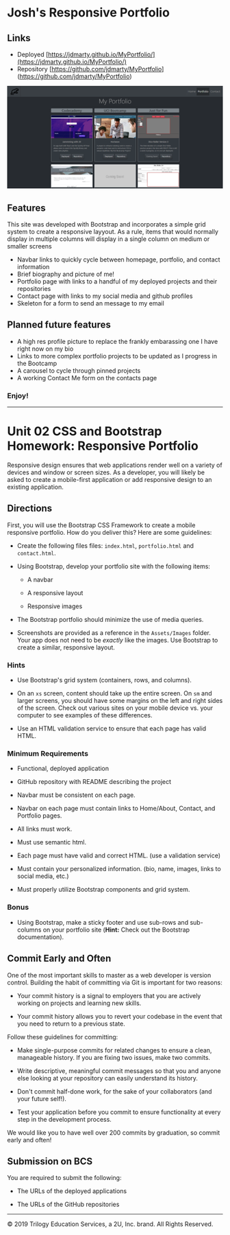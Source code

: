 # Josh's Responsive Portfolio

## Links
- Deployed [https://jdmarty.github.io/MyPortfolio/](https://jdmarty.github.io/MyPortfolio/)
- Repository [https://github.com/jdmarty/MyPortfolio] (https://github.com/jdmarty/MyPortfolio)

![My Portfolio](https://github.com/jdmarty/MyPortfolio/blob/master/Assets/Images/deployed_screencap.PNG)

## Features
This site was developed with Bootstrap and incorporates a simple grid system to create a responsive layyout. As a rule, items that would normally display in multiple columns will display in a single column on medium or smaller screens
- Navbar links to quickly cycle between homepage, portfolio, and contact information
- Brief biography and picture of me!
- Portfolio page with links to a handful of my deployed projects and their repositories
- Contact page with links to my social media and github profiles
- Skeleton for a form to send an message to my email

## Planned future features
- A high res profile picture to replace the frankly embarassing one I have right now on my bio
- Links to more complex portfolio projects to be updated as I progress in the Bootcamp
- A carousel to cycle through pinned projects
- A working Contact Me form on the contacts page

### Enjoy!

----------------------------------------------------------------------------------------------------
# Unit 02 CSS and Bootstrap Homework: Responsive Portfolio

Responsive design ensures that web applications render well on a variety of devices and window or screen sizes. As a developer, you will likely be asked to create a mobile-first application or add responsive design to an existing application. 


## Directions

First, you will use the Bootstrap CSS Framework to create a mobile responsive portfolio. How do you deliver this? Here are some guidelines:

* Create the following files files: `index.html`, `portfolio.html` and `contact.html`.

* Using Bootstrap, develop your portfolio site with the following items:

   * A navbar

   * A responsive layout

   * Responsive images

* The Bootstrap portfolio should minimize the use of media queries.

* Screenshots are provided as a reference in the `Assets/Images` folder. Your app does not need to be _exactly_ like the images. Use Bootstrap to create a similar, responsive layout.

### Hints

* Use Bootstrap's grid system (containers, rows, and columns).

* On an `xs` screen, content should take up the entire screen. On `sm` and larger screens, you should have some margins on the left and right sides of the screen. Check out various sites on your mobile device vs. your computer to see examples of these differences.

* Use an HTML validation service to ensure that each page has valid HTML.

### Minimum Requirements

* Functional, deployed application

* GitHub repository with README describing the project

* Navbar must be consistent on each page.

* Navbar on each page must contain links to Home/About, Contact, and Portfolio pages.

* All links must work.

* Must use semantic html.

* Each page must have valid and correct HTML. (use a validation service)

* Must contain your personalized information. (bio, name, images, links to social media, etc.)

* Must properly utilize Bootstrap components and grid system.


### Bonus

* Using Bootstrap, make a sticky footer and use sub-rows and sub-columns on your portfolio site (**Hint:** Check out the Bootstrap documentation).


## Commit Early and Often

One of the most important skills to master as a web developer is version control. Building the habit of committing via Git is important for two reasons:

* Your commit history is a signal to employers that you are actively working on projects and learning new skills.

* Your commit history allows you to revert your codebase in the event that you need to return to a previous state.

Follow these guidelines for committing:

* Make single-purpose commits for related changes to ensure a clean, manageable history. If you are fixing two issues, make two commits.

* Write descriptive, meaningful commit messages so that you and anyone else looking at your repository can easily understand its history.

* Don't commit half-done work, for the sake of your collaborators (and your future self!).

* Test your application before you commit to ensure functionality at every step in the development process.

We would like you to have well over 200 commits by graduation, so commit early and often!


## Submission on BCS

You are required to submit the following:

* The URLs of the deployed applications

* The URLs of the GitHub repositories

- - -

© 2019 Trilogy Education Services, a 2U, Inc. brand. All Rights Reserved.
